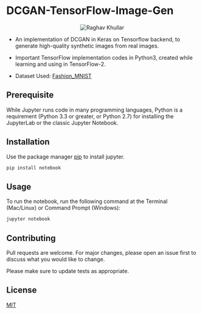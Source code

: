 # DCGAN-TensorFlow-Image-Gen

<div align="center">
<img src="https://github.com/raghavk16/DCGAN-TensorFlow-Image-Gen/blob/master/dcgan_demo.gif" alt="Raghav Khullar"/>
</div>

* An implementation of DCGAN in Keras on Tensorflow backend, to generate high-quality synthetic images from real images.

* Important TensorFlow implementation codes in Python3, created while learning and using in TensorFlow-2.

* Dataset Used: [Fashion_MNIST](https://www.kaggle.com/zalando-research/fashionmnist)

## Prerequisite

While Jupyter runs code in many programming languages, Python is a requirement (Python 3.3 or greater, or Python 2.7) for installing the JupyterLab or the classic Jupyter Notebook.

## Installation

Use the package manager [pip](https://pip.pypa.io/en/stable/) to install jupyter.

```bash
pip install notebook
```

## Usage

To run the notebook, run the following command at the Terminal (Mac/Linux) or Command Prompt (Windows):

```bash
jupyter notebook
```

## Contributing
Pull requests are welcome. For major changes, please open an issue first to discuss what you would like to change.

Please make sure to update tests as appropriate.

## License
[MIT](https://choosealicense.com/licenses/mit/)
